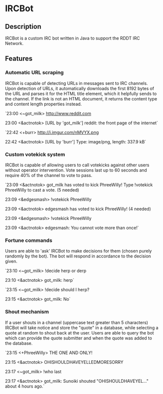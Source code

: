 IRCBot
======

Description
-----------

IRCBot is a custom IRC bot written in Java to support the RDDT IRC Network.

Features
--------

### Automatic URL scraping

IRCBot is capable of detecting URLs in messages sent to IRC channels. Upon detection of URLs, it automatically downloads the first 8192 bytes of the URL and parses it for the HTML title element, which it helpfully sends to the channel. If the link is not an HTML document, it returns the content type and content length properties instead.

`23:00 <~got_milk> http://www.reddit.com

23:00 <&actnotok> [URL by 'got_milk'] reddit: the front page of the internet`

`22:42 <+burr> http://i.imgur.com/nMVYX.png

22:42 <&actnotok> [URL by 'burr'] Type: image/png, length: 337.9 kB`

### Custom votekick system

IRCBot is capable of allowing users to call votekicks against other users without operator intervention. Vote sessions last up to 60 seconds and require 40% of the channel to vote to pass.

`23:09 <&actnotok> got_milk has voted to kick PhreeWilly! Type !votekick PhreeWilly to cast a vote. (5 needed)

23:09 <&edgesmash> !votekick PhreeWilly

23:09 <&actnotok> edgesmash has voted to kick PhreeWilly! (4 needed)

23:09 <&edgesmash> !votekick PhreeWilly 

23:09 <&actnotok> edgesmash: You cannot vote more than once!`

### Fortune commands

Users are able to 'ask' IRCBot to make decisions for them (chosen purely randomly by the bot). The bot will respond in accordance to the decision given.

`23:10 <~got_milk> !decide herp or derp

23:10 <&actnotok> got_milk: herp`

`23:15 <~got_milk> !decide should I herp?

23:15 <&actnotok> got_milk: No`

### Shout mechanism

If a user shouts in a channel (uppercase text greater than 5 characters) IRCBot will take notice and store the "quote" in a database, while selecting a quote at random to shout back at the user. Users are able to query the bot which can provide the quote submitter and when the quote was added to the database.

`23:15 <+PhreeWilly> THE ONE AND ONLY!

23:15 <&actnotok> OHISHOULDHAVEYELLEDMORESORRY

23:17 <~got_milk> !who last

23:17 <&actnotok> got_milk: Sunoiki shouted "OHISHOULDHAVEYEL..." about 4 hours ago.`